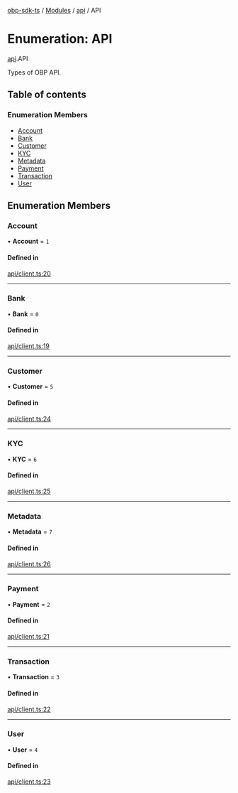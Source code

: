 [obp-sdk-ts](../README.md) / [Modules](../modules.md) / [api](../modules/api.md) / API

# Enumeration: API

[api](../modules/api.md).API

Types of OBP API.

## Table of contents

### Enumeration Members

- [Account](api.API.md#account)
- [Bank](api.API.md#bank)
- [Customer](api.API.md#customer)
- [KYC](api.API.md#kyc)
- [Metadata](api.API.md#metadata)
- [Payment](api.API.md#payment)
- [Transaction](api.API.md#transaction)
- [User](api.API.md#user)

## Enumeration Members

### Account

• **Account** = ``1``

#### Defined in

[api/client.ts:20](https://github.com/mark-tesobe/OBP-SDK/blob/92f681c/src/api/client.ts#L20)

___

### Bank

• **Bank** = ``0``

#### Defined in

[api/client.ts:19](https://github.com/mark-tesobe/OBP-SDK/blob/92f681c/src/api/client.ts#L19)

___

### Customer

• **Customer** = ``5``

#### Defined in

[api/client.ts:24](https://github.com/mark-tesobe/OBP-SDK/blob/92f681c/src/api/client.ts#L24)

___

### KYC

• **KYC** = ``6``

#### Defined in

[api/client.ts:25](https://github.com/mark-tesobe/OBP-SDK/blob/92f681c/src/api/client.ts#L25)

___

### Metadata

• **Metadata** = ``7``

#### Defined in

[api/client.ts:26](https://github.com/mark-tesobe/OBP-SDK/blob/92f681c/src/api/client.ts#L26)

___

### Payment

• **Payment** = ``2``

#### Defined in

[api/client.ts:21](https://github.com/mark-tesobe/OBP-SDK/blob/92f681c/src/api/client.ts#L21)

___

### Transaction

• **Transaction** = ``3``

#### Defined in

[api/client.ts:22](https://github.com/mark-tesobe/OBP-SDK/blob/92f681c/src/api/client.ts#L22)

___

### User

• **User** = ``4``

#### Defined in

[api/client.ts:23](https://github.com/mark-tesobe/OBP-SDK/blob/92f681c/src/api/client.ts#L23)
